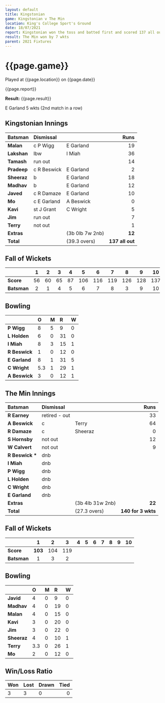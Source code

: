 ```yaml
---
layout: default
title: Kingstonian
game: Kingstonian v The Min
location: King's College Sport's Ground
date: 18/07/2021
report: Kingstonian won the toss and batted first and scored 137 all out. The Min replied with 140 for 3 wkts
result: The Min won by 7 wkts
parent: 2021 Fixtures
---
```


# {{page.game}}

Played at {{page.location}} on {{page.date}}

{{page.report}}

**Result:** {{page.result}}

E Garland 5 wkts (2nd match in a row)

## Kingstonian Innings

| Batsman | Dismissal | | Runs |
|:---|:---|---|---:|
| **Malan** | c P Wigg | E Garland | 19 | 
| **Lakshan** | lbw | I Miah | 36 | 
| **Tamash** | run out |  | 14 | 
| **Pradeep** | c R Beswick | E Garland | 2 | 
| **Sheeraz** | b | E Garland | 18 | 
| **Madhav** | b  | E Garland | 12 | 
| **Javed** | c R Damaze | E Garland | 10 | 
| **Mo** | c E Garland | A Beswick | 0 | 
| **Kavi** | st J Grant | C Wright | 5 | 
| **Jim** | run out |  | 7 | 
| **Terry** | not out | | 1 | 
| **Extras** | | (3b 0lb 7w 2nb) | **12** | 
| **Total** | | (39.3 overs) | ****137 all out**** | 

## Fall of Wickets

| | 1 | 2 | 3 | 4 | 5 | 6 | 7 | 8 | 9 | 10 |
|---|:---:|:---:|:---:|:---:|:---:|:---:|:---:|:---:|:---:|:---:|
| **Score** | 56 | 60 | 65 | 87 | 106 | 116 | 119 | 126 | 128 | 137 |
| **Batsman** | 2 | 1 | 4 | 5 | 6 | 7 | 8 | 3 | 9 | 10 |

## Bowling

| | O | M | R | W |
|---|:---|:---|:---|:---|
| **P Wigg** | 8 | 5 | 9 | 0 | 
| **L Holden** | 6 | 0 | 31 | 0 | 
| **I Miah** | 8 | 3 | 15 | 1 | 
| **R Beswick** | 1 | 0 | 12 | 0 |
| **E Garland** | 8 | 1 | 31 | 5 | 
| **C Wright** | 5.3 | 1 | 29 | 1 | 
| **A Beswick** | 3 | 0 | 12 | 1 | 

## The Min Innings

| Batsman | Dismissal | | Runs |
|:---|:---|---|---:|
| **R Earney** | retired - out |   | 33 | 
| **A Beswick** | c | Terry | 64 | 
| **R Damaze** | c | Sheeraz | 0 | 
| **S Hornsby** | not out |  | 12 | 
| **W Calvert** | not out |  | 9 | 
| **R Beswick &#42;** | dnb |  |  |
| **I Miah** | dnb |  |  | 
| **P Wigg** | dnb |  |  | 
| **L Holden** | dnb |  |  | 
| **C Wright** | dnb |  |  | 
| **E Garland** | dnb |  |  | 
| **Extras** | | (3b 4lb 31w 2nb) | **22** | 
| **Total** | | (27.3 overs) | ****140 for 3 wkts**** | 

## Fall of Wickets

| | 1 | 2 | 3 | 4 | 5 | 6 | 7 | 8 | 9 | 10 |
|---|:---:|:---:|:---:|:---:|:---:|:---:|:---:|:---:|:---:|:---:|
| **Score** | **103** | 104 | 119 |  |  |  |  |  |  |  | 
| **Batsman** | 1 | 3 | 2 |  |  |  |  |  |  |  | 

## Bowling

| | O | M | R | W |
|---|:---|:---|:---|:---|
| **Javid** | 4 | 0 | 9 | 0 | 
| **Madhav** | 4 | 0 | 19 | 0 | 
| **Malan** | 4 | 0 | 15 | 0 | 
| **Kavi** | 3 | 0 | 20 | 0 | 
| **Jim** | 3 | 0 | 22 | 0 |
| **Sheeraz** | 4 | 0 | 10 | 1 |
| **Terry** | 3.3 | 0 | 26 | 1 |
| **Mo** | 2 | 0| 12 | 0 |


## Win/Loss Ratio

| Won | Lost | Drawn | Tied |
|:---|:---|:---|---:|
| 3 | 3 | 0 | 0 |